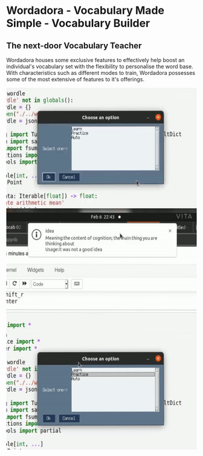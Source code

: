 # Wordadora - Vocabulary Made Simple - Vocabulary Builder
## The next-door Vocabulary Teacher
Wordadora houses some exclusive features to effectively help boost an individual's vocabulary set with the flexibility to personalise the word base. With characteristics such as different modes to train, Wordadora possesses some of the most extensive of features to it's offerings.

<img align="right" alt="GIF" src="https://github.com/ddebrup/Wordadora/blob/main/Images/Learn01.gif" width="550" height="320" />
</br>
<img align="left" alt="GIF" src="https://github.com/ddebrup/Wordadora/blob/main/Images/Learn02.gif" width="550" height="320" />
</br>
<img align="right" alt="GIF" src="https://github.com/ddebrup/Wordadora/blob/main/Images/Practice.gif" width="550" height="320" />
